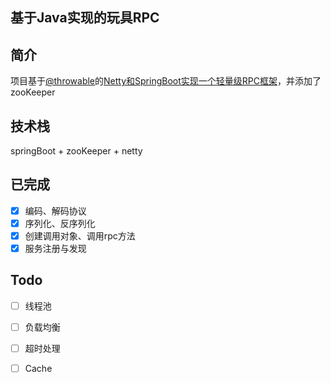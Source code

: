 ## 基于Java实现的玩具RPC
## 简介
项目基于[@throwable](https://github.com/zjcscut)的[Netty和SpringBoot实现一个轻量级RPC框架](https://github.com/zjcscut/netty-tutorials)，并添加了zooKeeper
## 技术栈
springBoot + zooKeeper + netty

## 已完成
- [x] 编码、解码协议
- [x] 序列化、反序列化
- [x] 创建调用对象、调用rpc方法
- [x] 服务注册与发现
## Todo
- [ ] 线程池
- [ ] 负载均衡 
- [ ] 超时处理
- [ ] Cache

